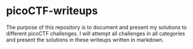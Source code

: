 # picoCTF-writeups

The purpose of this repository is to document and present my solutions to different picoCTF challenges. I will attempt all challenges in all categories and present the solutions in these writeups written in markdown.

